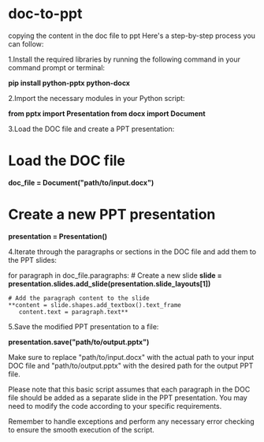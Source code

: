 # doc-to-ppt
copying the content in the doc file to ppt
Here's a step-by-step process you can follow: 

1.Install the required libraries by running the following command in your command prompt or terminal:

**pip install python-pptx python-docx**

2.Import the necessary modules in your Python script:

**from pptx import Presentation
   from docx import Document**

3.Load the DOC file and create a PPT presentation:

# Load the DOC file
**doc_file = Document("path/to/input.docx")**

# Create a new PPT presentation
**presentation = Presentation()**

4.Iterate through the paragraphs or sections in the DOC file and add them to the PPT slides:

for paragraph in doc_file.paragraphs:
    # Create a new slide
    **slide = presentation.slides.add_slide(presentation.slide_layouts[1])**

    # Add the paragraph content to the slide
    **content = slide.shapes.add_textbox().text_frame
       content.text = paragraph.text**

5.Save the modified PPT presentation to a file:

**presentation.save("path/to/output.pptx")**


Make sure to replace "path/to/input.docx" with the actual path to your input DOC file and "path/to/output.pptx" with the desired path for the output PPT file.

Please note that this basic script assumes that each paragraph in the DOC file should be added as a separate slide in the PPT presentation. You may need to modify the code according to your specific requirements.

Remember to handle exceptions and perform any necessary error checking to ensure the smooth execution of the script.
